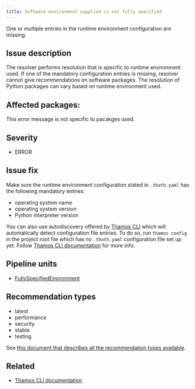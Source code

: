 ```yaml
---
title: Software environment supplied is not fully specified
---
```


One or multiple entries in the runtime environment configuration are missing.

## Issue description

The resolver performs resolution that is specific to runtime environment used.
If one of the mandatory configuration entries is missing, resolver cannot give
recommendations on software packages. The resolution of Python packages can
vary based on runtime environment used.

## Affected packages:

This error message is not specific to pacakges used.

## Severity

 * ERROR

## Issue fix

Make sure the runtime environment configuration stated in ``.thoth.yaml`` has
the following mandatory entries:

 * operating system name
 * operating system version
 * Python interpreter version

You can also use autodiscovery offered by [Thamos CLI][1] which will
automatically detect configuration file entries. To do so, run ``thamos
config`` in the project root file which has no ``.thoth.yaml`` configuration
file set up yet. Follow [Thamos CLI documentation][1] for more info.

## Pipeline units

 * [FullySpecifiedEnvironment](https://thoth-station.ninja/docs/developers/adviser/thoth.adviser.boots.html#thoth.adviser.boots.FullySpecifiedEnvironment)

## Recommendation types

 * latest
 * performance
 * security
 * stable
 * testing

See [this document that describes all the recommendation types
available](http://thoth-station.ninja/recommendation-types).

## Related

 * [Thamos CLI documentation][1]

[1]: https://thoth-station.ninja/docs/developers/thamos/index.html
